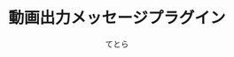 ---
title: 動画出力メッセージプラグイン
description: 動画出力ウィンドウにメッセージや起動時間を表示するプラグインです
author: てとら
date:
keywords: [""]
category: [""]
---